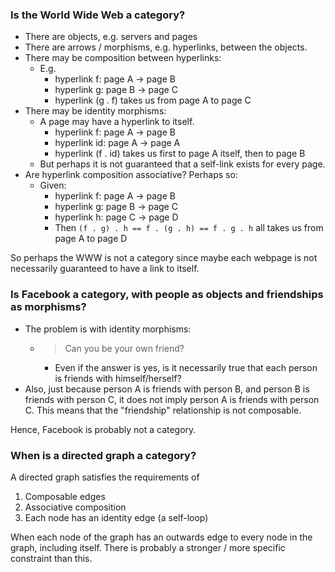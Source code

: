 ### Is the World Wide Web a category?

- There are objects, e.g. servers and pages
- There are arrows / morphisms, e.g. hyperlinks, between the objects.
- There may be composition between hyperlinks:
  - E.g. 
    - hyperlink f: page A -> page B
    - hyperlink g: page B -> page C
    - hyperlink (g . f) takes us from page A to page C
- There may be identity morphisms:
  - A page may have a hyperlink to itself.
    - hyperlink f: page A -> page B
    - hyperlink id: page A -> page A
    - hyperlink (f . id) takes us first to page A itself, then to page B
  - But perhaps it is not guaranteed that a self-link exists for every page.
- Are hyperlink composition associative? Perhaps so:
  - Given:
    - hyperlink f: page A -> page B
    - hyperlink g: page B -> page C
    - hyperlink h: page C -> page D
    - Then `(f . g) . h == f . (g . h) == f . g . h` all takes us from page A to 
    page D

So perhaps the WWW is not a category since maybe each webpage is not necessarily
guaranteed to have a link to itself.

### Is Facebook a category, with people as objects and friendships as morphisms?

- The problem is with identity morphisms:
  - > Can you be your own friend?
    - Even if the answer is yes, is it necessarily true that each person is 
    friends with himself/herself?
- Also, just because person A is friends with person B, and person B is friends 
with person C, it does not imply person A is friends with person C. This means 
that the "friendship" relationship is not composable.

Hence, Facebook is probably not a category.

### When is a directed graph a category?

A directed graph satisfies the requirements of
1. Composable edges
2. Associative composition
3. Each node has an identity edge (a self-loop)

When each node of the graph has an outwards edge to every node in the graph,
including itself. There is probably a stronger / more specific constraint than 
this.
